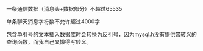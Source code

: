 一条通信数据（消息头+数据部分）不超过65535

单条聊天消息字符数不允许超过4000字

包含单引号的文本插入数据库时会转换为反引号，因为mysql.h没有提供带转义的查询函数，而我自己又懒得写转义。